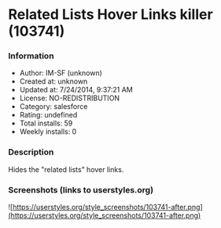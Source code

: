 # Related Lists Hover Links killer (103741)

### Information
- Author: IM-SF (unknown)
- Created at: unknown
- Updated at: 7/24/2014, 9:37:21 AM
- License: NO-REDISTRIBUTION
- Category: salesforce
- Rating: undefined
- Total installs: 59
- Weekly installs: 0


### Description
Hides the "related lists" hover links.


### Screenshots (links to userstyles.org)
![https://userstyles.org/style_screenshots/103741-after.png](https://userstyles.org/style_screenshots/103741-after.png)


